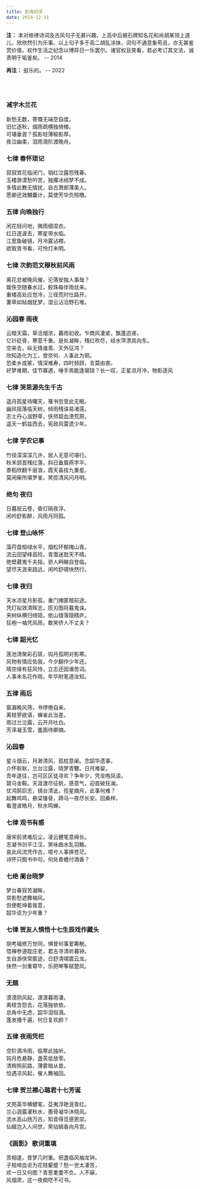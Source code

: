 ```yaml
---
title: 韵海初涉
date: 2014-12-31
---
```

**注：** 本对格律诗词及古风句子无甚兴趣，上高中后被石牌知名花和尚胡某领上道儿，欣欣然引为乐事。以上句子多于高二胡乱涂抹，词句不通意象苟且，亦无甚鉴赏价值，权作生活之纪念以博异日一乐罢尔。诸官权且笑看，若必考订其文法，诚责明于垢鉴矣。  -- 2014

**再注：**  挺乐的。 -- 2022

<br></br>

### 减字木兰花  
新愁无数，寄慨无端空自度。  
旧忆逐秋，烟雨疏横独倚楼。  
可堪垂首？孤影轻薄榆影厚。  
夜泣幽柔，泪雨滴阶渡晚舟。  
  
### 七律 春怀琐记  
寂寂宫花临闭门，销红泣露怨残春。  
玉楼渺漠愁吟苦，独攥冰绡梦不成。  
多情此教无情扰，自古萧郎薄美人。  
愿卿还效黼囊计，莫使芳华负照暾。  
  
### 五律 向晚独行  
闲花轻问地，微雨细湿衣。  
红日逐波去，寒星带水临。  
江宽鱼破镜，月冷露沾襟。  
欲取青书看，可怜灯未明。  
  
### 七律 次韵范文穆秋前风雨  
离花总被晚风催，沦落安独人事哉？  
娱佚空随春水过，鲛珠每伴雨丝来。  
重楼高处应觉冷，三径荒时仕路开。  
萋草如毡烟犹梦，湿云沾洽野石堆。  
  
### 沁园春 雨夜  
云暗天霜，草洽烟浓，暮雨初收。乍商风凄紧，飘蓬迢递，  
亿针砭骨，寒意千重。是处凝眸，残红吹尽，经水萍漂具向东。  
空来去，纵无情谁羡、天外征鸿？  
欣知造化为工，曾奈何、人事此为铜。  
恐柔乡成冢，情深难寿，四时频顾，言莫由衷。  
好梦难期，佳节寡遇，唾手焉能逢琚琼？长一叹，正星凉月冷，物影逐风  
  
### 七律 哭思源先生千古  
遥月孤星待曙天，罹书忽至此无眠。  
幽风摇落临天树，倾雨残诛易渚莲。  
志士丹心滋野草，侠师碧血漶荒原。  
遥天一鹤兹西去，宪政风雷遗少年。  
  
### 七律 学农记事  
竹径深深深几许，居人无意可堪行。  
秋禾颔首残红落，斜日垂眉燕字平。  
黍稻欣翻千层浪，霞天喜挂九重星。  
莫闲柴所堪罗雀，笑揽清风问月明。  
  
  
### 绝句 夜归  
日暮层云卷，昏灯隔夜浮。  
闲吟舒影醉，风雨月同孤。  
  
  
### 七律 登山咏怀  
藻荇盘桓绿水平，烟松环郁掩山青。  
流云回望峰高险，青霭迷耽天不晴。  
绝壁葳嵬千夫指，骄人眄睇自登临。  
望尽天涯来路远，闲吟舒啸快然行。  
  
  
### 七律 夜归  
天水凉星月影孤，重门掩匿暗前途。  
凭灯拟效清晖志，揽刃图将暮鬼诛。  
夹树纵横归绮陌，依山错落隐精庐。  
狂袍一袖凭风雨，敢笑侪人不丈夫？  
  
  
### 七律 韶光忆  
莲池清聚彩石斑，钩月孤明对影寒。  
风物有情应佑我，今夕翻作少年还。  
晴空缘有狂风恃，立志还因谮苦词。  
人事未名花作雨，年华附笔道汝知。  
  
  
### 五律 雨后  
窗漏晚风筛，书停倦自来。  
离枝寥欲语，蝉雀此当差。  
雨过兰泣露，云开月吐白。  
芳泽凝玉雪，羞面待卿摘。  
  
  
### 沁园春  
星斗烟云，月渺清风，孤枕意阑。念韶华遗事，  
介怀耿耿，兰台泣露，晓梦青簪。日月难留，  
吾年遂往，岂可区区徒寻欢？争年少，凭龙咆凤语，  
碧马金鞍。天涯渡尽征帆，感意气，迎首破狂澜。  
仗鸿鹄巨志，镜台清泚，揽星摘月，此事何难？  
起舞鸡鸣，悬梁锥骨，蹄马一夜尽长安。回桑梓，  
看澄波皓月，秋水鸣蝉。  
  
  
### 七律 观书有感  
唐宋前贤难后尘，凌云健笔意绵长。  
志凝书剑平江汉，笑咏曲水乱羽觞。  
哀此风流凭作古，噫兮人事换苍茫。  
诗怀只囿书中句，何处青蟾付酒香？  
  
### 七绝 阑台晓梦  
梦台春寂苦凝眸，  
帘影愁遮舞袖风。  
但使乾坤着我意，  
韶华讵为少年重？  
  
  
### 七律 贺友人惧悟十七生辰戏作藏头  
胡考福修万世同，惧曾何事爱筹觥。  
悟禅参道耽庄老，君古寻清听暮钟。  
生自游侠常匿迹，日舒清啸震云龙。  
快然一剑重霄毕，乐把琴筝赋楚风。  
  
  
### 无题  
漠漠阴风起，潇潇暮雨凄。  
离枝含怨去，花落独依依。  
总角中无虑，韶华泪恒滴。  
蓬发搔千遍，何日复欢颜？  
  
  
### 五律 夜雨凭栏  
空阶滴冷雨，临寒此独听。  
钩月危悬静，盏芙低放零。  
清辉照前路，薄雾暗从昔。  
恰遇凉风起，催人舞袖回。  
  
  
### 七律 贺兰襟心璐君十七芳诞  
文苑英华横健笔，芟夷浮艳泯青红。  
兰心涵露濯秋水，蕙骨凝华沐晓风。  
流水高山扬万古，知音得觅感恩崇。  
仙娥岂入人间世，笑拈嫣香向月宫。  
  
  
### 《画影》 歌词重填  
苦相逢，昔梦几时重。把盏临风袖龙钟。  
子规啼血讵为花枝颦蹙？愁一世太凄苦，  
欢一日又何图？青葱耄耋不负。人不寐，  
风烟肃，这一夜痴呓不可书。  
  
  
<!-- <br></br> 
<br></br>
<br></br>   -->
